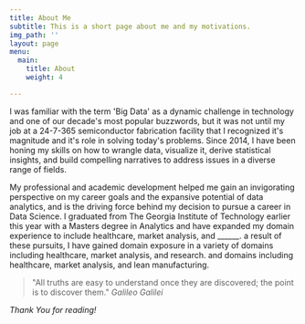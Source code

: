 ```yaml
---
title: About Me
subtitle: This is a short page about me and my motivations.
img_path: ''
layout: page
menu:
  main:
    title: About
    weight: 4

---
```

I was familiar with the term 'Big Data' as a dynamic challenge in technology and one of our decade's most popular buzzwords, but it was not until my job at a 24-7-365 semiconductor fabrication facility that I recognized it's magnitude and it's role in solving today's problems. Since 2014, I have been honing my skills on how to wrangle data, visualize it, derive statistical insights, and build compelling narratives to address issues in a diverse range of fields.  

My professional and academic development helped me gain an invigorating perspective on my career goals and the expansive potential of data analytics, and is the driving force behind my decision to pursue a career in Data Science. I graduated from The Georgia Institute of Technology earlier this year with a Masters degree in Analytics and have expanded my domain experience to include healthcare, market analysis, and ______.  a result of these pursuits, I have gained domain exposure in a variety of domains including healthcare, market analysis, and research. and domains including healthcare, market analysis, and lean manufacturing. 

> "All truths are easy to understand once they are discovered; the point is to discover them." <cite>Galileo Galilei</cite>

_Thank You for reading!_